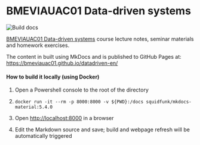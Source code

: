 # BMEVIAUAC01 Data-driven systems

![Build docs](https://github.com/bmeviauac01/datadriven-en/workflows/Build%20docs/badge.svg?branch=master)

[BMEVIAUAC01 Data-driven systems](https://www.aut.bme.hu/Course/ENVIAUAC01/) course lecture notes, seminar materials and homework exercises.

The content in built using MkDocs and is published to GitHub Pages at: <https://bmeviauac01.github.io/datadriven-en/>

#### How to build it locally (using Docker)

1. Open a Powershell console to the root of the directory

1. `docker run -it --rm -p 8000:8000 -v ${PWD}:/docs squidfunk/mkdocs-material:5.4.0`

1. Open <http://localhost:8000> in a browser

1. Edit the Markdown source and save; build and webpage refresh will be automatically triggered
